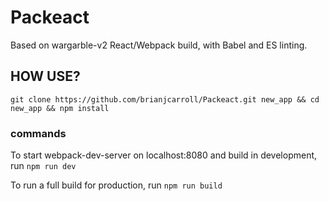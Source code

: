 # Packeact
Based on wargarble-v2 React/Webpack build, with Babel and ES linting.

## HOW USE?
`git clone https://github.com/brianjcarroll/Packeact.git new_app && cd new_app && npm install`

### commands
To start webpack-dev-server on localhost:8080 and build in development, run
`npm run dev`

To run a full build for production, run
`npm run build`

